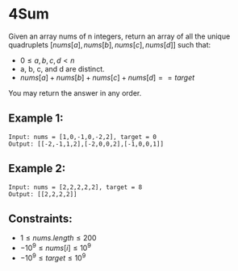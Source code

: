 # 4Sum

Given an array nums of n integers, return an array of all the unique  
quadruplets $[nums[a], nums[b], nums[c], nums[d]]$ such that:

* $0 \le a, b, c, d < n$
* a, b, c, and d are distinct.
* $nums[a] + nums[b] + nums[c] + nums[d] == target$

You may return the answer in any order.

 

## Example 1:

    Input: nums = [1,0,-1,0,-2,2], target = 0
    Output: [[-2,-1,1,2],[-2,0,0,2],[-1,0,0,1]]

## Example 2:

    Input: nums = [2,2,2,2,2], target = 8
    Output: [[2,2,2,2]]

 

## Constraints:

* $1 \le nums.length \le 200$
* $-10^9 \le nums[i] \le 10^9$
* $-10^9 \le target \le 10^9$

